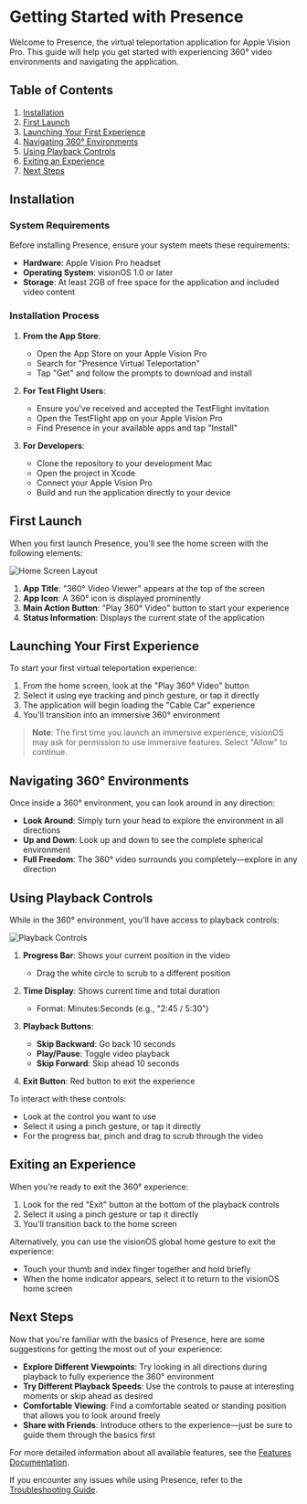 # Getting Started with Presence

Welcome to Presence, the virtual teleportation application for Apple Vision Pro. This guide will help you get started with experiencing 360° video environments and navigating the application.

## Table of Contents
1. [Installation](#installation)
2. [First Launch](#first-launch)
3. [Launching Your First Experience](#launching-your-first-experience)
4. [Navigating 360° Environments](#navigating-360-environments)
5. [Using Playback Controls](#using-playback-controls)
6. [Exiting an Experience](#exiting-an-experience)
7. [Next Steps](#next-steps)

## Installation

### System Requirements

Before installing Presence, ensure your system meets these requirements:

- **Hardware**: Apple Vision Pro headset
- **Operating System**: visionOS 1.0 or later
- **Storage**: At least 2GB of free space for the application and included video content

### Installation Process

1. **From the App Store**:
   - Open the App Store on your Apple Vision Pro
   - Search for "Presence Virtual Teleportation"
   - Tap "Get" and follow the prompts to download and install

2. **For Test Flight Users**:
   - Ensure you've received and accepted the TestFlight invitation
   - Open the TestFlight app on your Apple Vision Pro
   - Find Presence in your available apps and tap "Install"

3. **For Developers**:
   - Clone the repository to your development Mac
   - Open the project in Xcode
   - Connect your Apple Vision Pro
   - Build and run the application directly to your device

## First Launch

When you first launch Presence, you'll see the home screen with the following elements:

![Home Screen Layout](../assets/home_screen.png)

1. **App Title**: "360° Video Viewer" appears at the top of the screen
2. **App Icon**: A 360° icon is displayed prominently
3. **Main Action Button**: "Play 360° Video" button to start your experience
4. **Status Information**: Displays the current state of the application

## Launching Your First Experience

To start your first virtual teleportation experience:

1. From the home screen, look at the "Play 360° Video" button
2. Select it using eye tracking and pinch gesture, or tap it directly
3. The application will begin loading the "Cable Car" experience
4. You'll transition into an immersive 360° environment

> **Note**: The first time you launch an immersive experience, visionOS may ask for permission to use immersive features. Select "Allow" to continue.

## Navigating 360° Environments

Once inside a 360° environment, you can look around in any direction:

- **Look Around**: Simply turn your head to explore the environment in all directions
- **Up and Down**: Look up and down to see the complete spherical environment
- **Full Freedom**: The 360° video surrounds you completely—explore in any direction

## Using Playback Controls

While in the 360° environment, you'll have access to playback controls:

![Playback Controls](../assets/playback_controls.png)

1. **Progress Bar**: Shows your current position in the video
   - Drag the white circle to scrub to a different position

2. **Time Display**: Shows current time and total duration
   - Format: Minutes:Seconds (e.g., "2:45 / 5:30")

3. **Playback Buttons**:
   - **Skip Backward**: Go back 10 seconds
   - **Play/Pause**: Toggle video playback
   - **Skip Forward**: Skip ahead 10 seconds

4. **Exit Button**: Red button to exit the experience

To interact with these controls:
- Look at the control you want to use
- Select it using a pinch gesture, or tap it directly
- For the progress bar, pinch and drag to scrub through the video

## Exiting an Experience

When you're ready to exit the 360° experience:

1. Look for the red "Exit" button at the bottom of the playback controls
2. Select it using a pinch gesture or tap it directly
3. You'll transition back to the home screen

Alternatively, you can use the visionOS global home gesture to exit the experience:
- Touch your thumb and index finger together and hold briefly
- When the home indicator appears, select it to return to the visionOS home screen

## Next Steps

Now that you're familiar with the basics of Presence, here are some suggestions for getting the most out of your experience:

- **Explore Different Viewpoints**: Try looking in all directions during playback to fully experience the 360° environment
- **Try Different Playback Speeds**: Use the controls to pause at interesting moments or skip ahead as desired
- **Comfortable Viewing**: Find a comfortable seated or standing position that allows you to look around freely
- **Share with Friends**: Introduce others to the experience—just be sure to guide them through the basics first

For more detailed information about all available features, see the [Features Documentation](features.md).

If you encounter any issues while using Presence, refer to the [Troubleshooting Guide](troubleshooting.md).
